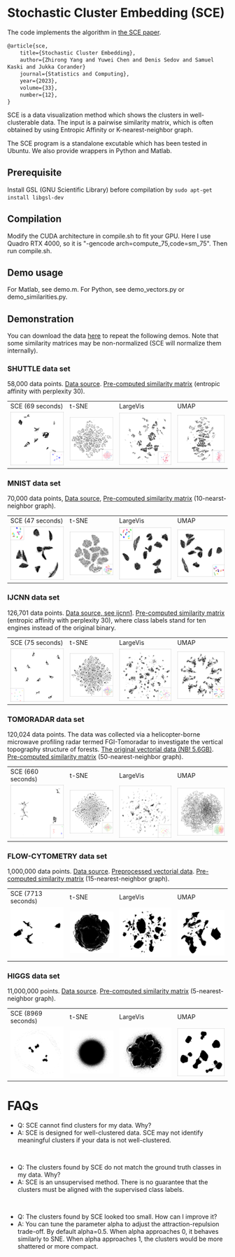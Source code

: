 # Stochastic Cluster Embedding (SCE)

The code implements the algorithm in [the SCE paper](https://doi.org/10.1007/s11222-022-10186-z).
```
@article{sce,
    title={Stochastic Cluster Embedding},
    author={Zhirong Yang and Yuwei Chen and Denis Sedov and Samuel Kaski and Jukka Corander}
    journal={Statistics and Computing},
    year={2023},
    volume={33},
    number={12},
}
```

SCE is a data visualization method which shows the clusters in well-clusterable data. The input is a pairwise similarity matrix, which is often obtained by using Entropic Affinity or K-nearest-neighbor graph.

The SCE program is a standalone excutable which has been tested in Ubuntu. We also provide wrappers in Python and Matlab.

## Prerequisite
Install GSL (GNU Scientific Library) before compilation by
`sudo apt-get install libgsl-dev`

## Compilation
Modify the CUDA architecture in compile.sh to fit your GPU. Here I use Quadro RTX 4000, so it is "-gencode arch=compute_75,code=sm_75". Then run compile.sh.

## Demo usage
For Matlab, see demo.m.
For Python, see demo_vectors.py or demo_similarities.py.

## Demonstration
You can download the data [here](https://ntnu.box.com/s/ar1j9iijjw266xs45jm32w24yadvo21b) to repeat the following demos. Note that some similarity matrices may be non-normalized (SCE will normalize them internally).

### SHUTTLE data set
58,000 data points. [Data source](https://archive.ics.uci.edu/ml/datasets/Statlog+(Shuttle)). [Pre-computed similarity matrix](https://ntnu.box.com/s/8vkjttpvk9ntyjuya031aaje7fjjejwu) (entropic affinity with perplexity 30).
<table cellspacing="0">
  <tr>
    <td> SCE (69 seconds)</td>
    <td> t-SNE </td>
    <td> LargeVis </td>
    <td> UMAP </td>
  </tr>
  <tr>
    <td> <img src="figures/shuttle_sce.png" alt="shuttle sce" width=250/> </td>
    <td> <img src="figures/shuttle_tsne.png" alt="shuttle tsne" width=250/> </td>
    <td> <img src="figures/shuttle_largevis.png" alt="shuttle largevis" width=250/> </td>
    <td> <img src="figures/shuttle_umap.png" alt="shuttle umap" width=250/> </td>
  </tr>
</table>

### MNIST data set
70,000 data points, [Data source](http://yann.lecun.com/exdb/mnist/), [Pre-computed similarity matrix](https://ntnu.box.com/s/lyl2p0h4ef8o5d9l5ogdryljf9cfaeyc) (10-nearst-neighbor graph).
<table cellspacing="0">
  <tr>
    <td> SCE (47 seconds)</td>
    <td> t-SNE </td>
    <td> LargeVis </td>
    <td> UMAP </td>
  </tr>
  <tr>
    <td> <img src="figures/mnist_sce.png" alt="mnist sce" width=250/> </td>
    <td> <img src="figures/mnist_tsne.png" alt="mnist tsne" width=250/> </td>
    <td> <img src="figures/mnist_largevis.png" alt="mnist largevis" width=250/> </td>
    <td> <img src="figures/mnist_umap.png" alt="mnist umap" width=250/> </td>
  </tr>
</table>

### IJCNN data set
126,701 data points. [Data source, see ijcnn1](https://www.csie.ntu.edu.tw/~cjlin/libsvmtools/datasets/binary.html). [Pre-computed similarity matrix](https://ntnu.box.com/s/rn1cspbivtawwl29t1v4vqsipn1gekaz) (entropic affinity with perplexity 30), where class labels stand for ten engines instead of the original binary.
<table cellspacing="0">
  <tr>
    <td> SCE (75 seconds)</td>
    <td> t-SNE </td>
    <td> LargeVis </td>
    <td> UMAP </td>
  </tr>
  <tr>
    <td> <img src="figures/ijcnn_sce.png" alt="ijcnn sce" width=250/> </td>
    <td> <img src="figures/ijcnn_tsne.png" alt="ijcnn tsne" width=250/> </td>
    <td> <img src="figures/ijcnn_largevis.png" alt="ijcnn largevis" width=250/> </td>
    <td> <img src="figures/ijcnn_umap.png" alt="ijcnn umap" width=250/> </td>
  </tr>
</table>

### TOMORADAR data set
120,024 data points. The data was collected via a helicopter-borne microwave profiling radar termed FGI-Tomoradar to investigate the vertical topography
structure of forests. [The original vectorial data (NB! 5.6GB)](https://ntnu.box.com/s/0qnn35tsdiob7cwnicly1v2wwj9x9jbf). [Pre-computed similarity matrix](https://ntnu.box.com/s/ssvwky9brjn0zkbhc6a1zbfsjc85p83a) (50-nearest-neighbor graph).
<table cellspacing="0">
  <tr>
    <td> SCE (660 seconds)</td>
    <td> t-SNE </td>
    <td> LargeVis </td>
    <td> UMAP </td>
  </tr>
  <tr>
    <td> <img src="figures/tomoradar_sce.png" alt="tomoradar sce" width=250/> </td>
    <td> <img src="figures/tomoradar_tsne.png" alt="tomoradar tsne" width=250/> </td>
    <td> <img src="figures/tomoradar_largevis.png" alt="tomoradar largevis" width=250/> </td>
    <td> <img src="figures/tomoradar_umap.png" alt="tomoradar umap" width=250/> </td>
  </tr>
</table>

### FLOW-CYTOMETRY data set
1,000,000 data points. [Data source](https://flowrepository.org/id/FR-FCM-ZZ36). [Preprocessed vectorial data](https://ntnu.box.com/s/fgj5a5fnusfdi1wtcyx5cqwqk4llum0b). [Pre-computed similarity matrix](https://ntnu.box.com/s/vaqm0bjo82d7r02s3ej5ws9hp77t5s7w) (15-nearest-neighbor graph).
<table cellspacing="0">
  <tr>
    <td> SCE (7713 seconds)</td>
    <td> t-SNE </td>
    <td> LargeVis </td>
    <td> UMAP </td>
  </tr>
  <tr>
    <td> <img src="figures/flow_cytometry_sce.png" alt="flow-cytometry sce" width=250/> </td>
    <td> <img src="figures/flow_cytometry_tsne.png" alt="flow-cytometry tsne" width=250/> </td>
    <td> <img src="figures/flow_cytometry_largevis.png" alt="flow-cytometry largevis" width=250/> </td>
    <td> <img src="figures/flow_cytometry_umap.png" alt="flow-cytometry umap" width=250/> </td>
  </tr>
</table>

### HIGGS data set
11,000,000 points. [Data source](https://archive.ics.uci.edu/ml/datasets/HIGGS). [Pre-computed similarity matrix](https://ntnu.box.com/s/7c8cd76rs7jg1otfl0ipri4p97jgfnym) (5-nearest-neighbor graph).
<table cellspacing="0">
  <tr>
    <td> SCE (8969 seconds)</td>
    <td> t-SNE </td>
    <td> LargeVis </td>
    <td> UMAP </td>
  </tr>
  <tr>
    <td> <img src="figures/higgs_sce.png" alt="higgs sce" width=250/> </td>
    <td> <img src="figures/higgs_tsne.png" alt="higgs tsne" width=250/> </td>
    <td> <img src="figures/higgs_largevis.png" alt="higgs largevis" width=250/> </td>
    <td> <img src="figures/higgs_umap.png" alt="higgs umap" width=250/> </td>
  </tr>
</table>

# FAQs
* Q: SCE cannot find clusters for my data. Why?
* A: SCE is designed for well-clustered data. SCE may not identify meaningful clusters if your data is not well-clustered.
<br/>

* Q: The clusters found by SCE do not match the ground truth classes in my data. Why?
* A: SCE is an unsupervised method. There is no guarantee that the clusters must be aligned with the supervised class labels.
<br/>

* Q: The clusters found by SCE looked too small. How can I improve it?
* A: You can tune the parameter alpha to adjust the attraction-repulsion trade-off. By default alpha=0.5. When alpha approaches 0, it behaves similarly to SNE. When alpha approaches 1, the clusters would be more shattered or more compact.

